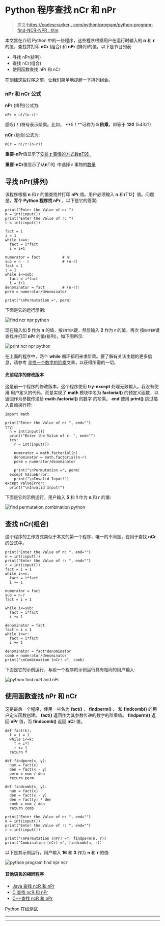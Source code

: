 # Python 程序查找 nCr 和 nPr

> 原文:[https://codescracker . com/python/program/python-program-find-NCR-NPR . htm](https://codescracker.com/python/program/python-program-find-ncr-npr.htm)

本文旨在介绍 Python 中的一些程序，这些程序根据用户在运行时输入的 **n** 和 **r** 的值，查找并打印 **nCr** (组合) 和 **nPr** (排列)的值。以下是节目列表:

*   寻找 nPr(排列)
*   查找 nCr(组合)
*   使用函数查找 nPr 和 nCr

在创建这些程序之前，让我们简单地提醒一下排列组合。

### nPr 和 nCr 公式

**nPr** (排列)公式为:

```
nPr = n!/(n-r)!
```

感叹(！)符号表示阶乘。比如， **5！**可称为 **5 阶乘**，即等于 **120** (5*4*3*2*1)

**nCr** (组合)公式为:

```
nCr = n!/r!(n-r)!
```

**重要**-**nPr**值显示了<u>安排 **r** 事情的方式数**n**T9】</u>

**重要**-**nCr**值显示了从**n**T9】中选择 **r** 事物的<u>数量</u>

## 寻找 nPr(排列)

该程序根据 **n** 和 **r** 的值查找并打印 **nPr** 值。用户必须输入 **n** 和**r**T12】值。问题是，**写个 Python 程序找 nPr** 。以下是它的答案:

```
print("Enter the Value of n: ")
n = int(input())
print("Enter the Value of r: ")
r = int(input())

fact = 1
i = 1
while i<=n:
  fact = i*fact
  i = i+1

numerator = fact          # n!
sub = n - r               # (n-r)
fact = 1
i = 1
while i<=sub:
  fact = i*fact
  i = i+1
denominator = fact        # (n-r)!
perm = numerator/denominator

print("\nPermutation =", perm)
```

下面是它的运行示例:

![find ncr npr python](../Images/fca856b91a42ed5ee051ba43613bd14a.png)

现在输入如 **5** 作为 **n** 的值，按`ENTER`键，然后输入 **2** 作为 **r** 的值，再次 按`ENTER`键查找并打印 **nPr** 的值(排列)，如下图所示:

![print ncr npr python](../Images/f2d9fd4dbe521f2c423b18eb5e8b8f0f.png)

在上面的程序中，两个 **while** 循环都用来求阶乘。要了解有关该主题的更多信息，请参考 [寻找一个数字的阶乘](/python/program/python-program-find-factorial-of-number.htm)文章，以获得所需的一切。

#### 先前程序的修改版本

这是前一个程序的修改版本。这个程序使用 **try-except** 处理无效输入。我没有使用 用户定义的代码，而是实现了 **math** 模块中名为 **factorial()** 的预定义函数，以返回作为参数传递给 **math.factorial()** 的数字 的阶乘。 **end** 使用 **print()** 跳过插入自动换行符:

```
import math

print("Enter the Value of n: ", end="")
try:
  n = int(input())
  print("Enter the Value of r: ", end="")
  try:
    r = int(input())

    numerator = math.factorial(n)
    denominator = math.factorial(n-r)
    perm = numerator/denominator

    print("\nPermutation =", perm)
  except ValueError:
    print("\nInvalid Input!")
except ValueError:
  print("\nInvalid Input!")
```

下面是它的示例运行，用户输入 **5** 和 **1** 作为 **n** 和 **r** 的值:

![find permutation combination python](../Images/e9022ac088ecbc723b389ec0e3baeab3.png)

## 查找 nCr(组合)

这个程序的工作方式类似于本文的第一个程序，唯一的不同是，在用于查找 **nCr** 的公式中。

```
print("Enter the Value of n: ", end="")
n = int(input())
print("Enter the Value of r: ", end="")
r = int(input())
fact = i = 1
while i<=n:
  fact = i*fact
  i += 1

numerator = fact
sub = n-r
fact = i = 1

while i<=sub:
  fact = i*fact
  i += 1

denominator = fact
fact = i = 1
while i<=r:
  fact = i*fact
  i += 1

denominator = fact*denominator
comb = numerator/denominator
print("\nCombination (nCr) =", comb)
```

下面是它的示例运行，与前一个程序的示例运行具有相同的用户输入:

![python find ncR and nPr](../Images/dbc5bb21c79022b542143bbaf621b891.png)

## 使用函数查找 nPr 和 nCr

这是最后一个程序，使用一些名为 **fact()** 、 **findperm()** 、 和 **findcomb()** 的用户定义函数创建。 **fact()** 返回作为其参数传递的数字的阶乘值。 **findperm()** 返回 **nPr** 值，而 **findcomb()** 返回 **nCr** 值。

```
def fact(k):
  f = i = 1
  while i<=k:
    f = i*f
    i += 1
  return f

def findperm(x, y):
  num = fact(x)
  den = fact(x - y)
  perm = num / den
  return perm

def findcomb(x, y):
  num = fact(x)
  den = fact(x - y)
  den = fact(y) * den
  comb = num / den
  return comb

print("Enter the Value of n: ", end="")
n = int(input())
print("Enter the Value of r: ", end="")
r = int(input())

print("\nPermutation (nPr) =", findperm(n, r))
print("Combination (nCr) =", findcomb(n, r))
```

以下是其示例运行，用户输入 **16** 和 **3** 作为 **n** 和 **r** 的值:

![python program find npr ncr](../Images/7bdf1f32d04346264bcc111337008f9c.png)

#### 其他语言的相同程序

*   [Java 查找 ncR 和 nPr](/java/program/java-program-find-ncr-npr.htm)
*   [C 查找 ncR 和 nPr](/c/program/c-program-find-ncr-npr.htm)
*   [C++查找 ncR 和 nPr](/cpp/program/cpp-program-find-ncr-npr.htm)

[Python 在线测试](/exam/showtest.php?subid=10)

* * *

* * *